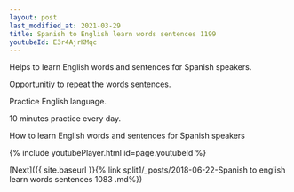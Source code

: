 ```yaml
---
layout: post
last_modified_at: 2021-03-29
title: Spanish to English learn words sentences 1199 
youtubeId: E3r4AjrKMqc
---
```

 
 
Helps to learn English words and sentences for Spanish speakers.

Opportunitiy to repeat the words sentences. 

Practice English language. 
 
10 minutes practice every day. 
 
How to learn English words and sentences for Spanish speakers 
 
{% include youtubePlayer.html id=page.youtubeId %}
 
 
[Next]({{ site.baseurl }}{% link  split1/_posts/2018-06-22-Spanish to english learn words sentences 1083 .md%})
 
